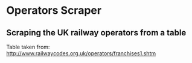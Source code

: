 # Operators Scraper

## Scraping the UK railway operators from a table

Table taken from: http://www.railwaycodes.org.uk/operators/franchises1.shtm
